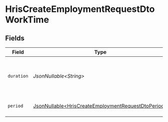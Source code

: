 # HrisCreateEmploymentRequestDtoWorkTime


## Fields

| Field                                                                                                                  | Type                                                                                                                   | Required                                                                                                               | Description                                                                                                            | Example                                                                                                                |
| ---------------------------------------------------------------------------------------------------------------------- | ---------------------------------------------------------------------------------------------------------------------- | ---------------------------------------------------------------------------------------------------------------------- | ---------------------------------------------------------------------------------------------------------------------- | ---------------------------------------------------------------------------------------------------------------------- |
| `duration`                                                                                                             | *JsonNullable\<String>*                                                                                                | :heavy_minus_sign:                                                                                                     | The work time duration in ISO 8601 duration format                                                                     | P0Y0M0DT8H0M0S                                                                                                         |
| `period`                                                                                                               | [JsonNullable\<HrisCreateEmploymentRequestDtoPeriod>](../../models/components/HrisCreateEmploymentRequestDtoPeriod.md) | :heavy_minus_sign:                                                                                                     | The period of the work time                                                                                            | month                                                                                                                  |